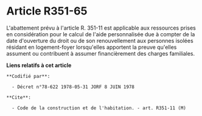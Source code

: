 # Article R351-65

L'abattement prévu à l'article R. 351-11 est applicable aux ressources prises en considération pour le calcul de l'aide
personnalisée due à compter de la date d'ouverture du droit ou de son renouvellement aux personnes isolées résidant en
logement-foyer lorsqu'elles apportent la preuve qu'elles assument ou contribuent à assumer financièrement des charges
familiales.

**Liens relatifs à cet article**

	**Codifié par**:

	  - Décret n°78-622 1978-05-31 JORF 8 JUIN 1978

	**Cite**:

	  - Code de la construction et de l'habitation. - art. R351-11 (M)
